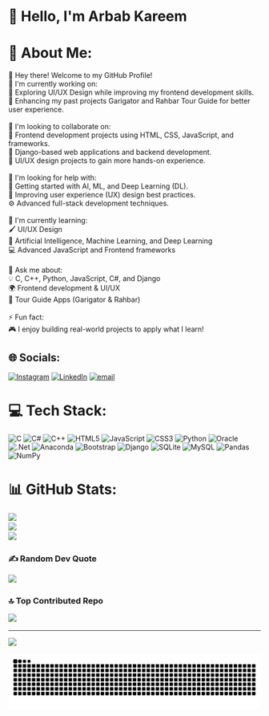 # 👋 Hello, I'm Arbab Kareem
# 💫 About Me:
👋 Hey there! Welcome to my GitHub Profile!<br>🎯 I'm currently working on:<br>🚀 Exploring UI/UX Design while improving my frontend development skills.<br>📱 Enhancing my past projects Garigator and Rahbar Tour Guide for better user experience.<br><br>🤝 I'm looking to collaborate on:<br>🔹 Frontend development projects using HTML, CSS, JavaScript, and frameworks.<br>🔹 Django-based web applications and backend development.<br>🔹 UI/UX design projects to gain more hands-on experience.<br><br>🤔 I'm looking for help with:<br>🧠 Getting started with AI, ML, and Deep Learning (DL).<br>🎨 Improving user experience (UX) design best practices.<br>⚙️ Advanced full-stack development techniques.<br><br>🌱 I'm currently learning:<br>🖌️ UI/UX Design<br>🤖 Artificial Intelligence, Machine Learning, and Deep Learning<br>💻 Advanced JavaScript and Frontend frameworks<br><br>💬 Ask me about:<br>💡 C, C++, Python, JavaScript, C#, and Django<br>🌍 Frontend development & UI/UX<br>🚀 Tour Guide Apps (Garigator & Rahbar)<br><br>⚡ Fun fact:<br>🎮 I enjoy building real-world projects to apply what I learn!


## 🌐 Socials:
[![Instagram](https://img.shields.io/badge/Instagram-%23E4405F.svg?logo=Instagram&logoColor=white)](https://instagram.com/arbab_kareem) [![LinkedIn](https://img.shields.io/badge/LinkedIn-%230077B5.svg?logo=linkedin&logoColor=white)](https://linkedin.com/in/www.linkedin.com/in/arbabkareem) [![email](https://img.shields.io/badge/Email-D14836?logo=gmail&logoColor=white)](mailto:kareemarbab00000@gmail.com) 

# 💻 Tech Stack:
![C](https://img.shields.io/badge/c-%2300599C.svg?style=for-the-badge&logo=c&logoColor=white) ![C#](https://img.shields.io/badge/c%23-%23239120.svg?style=for-the-badge&logo=csharp&logoColor=white) ![C++](https://img.shields.io/badge/c++-%2300599C.svg?style=for-the-badge&logo=c%2B%2B&logoColor=white) ![HTML5](https://img.shields.io/badge/html5-%23E34F26.svg?style=for-the-badge&logo=html5&logoColor=white) ![JavaScript](https://img.shields.io/badge/javascript-%23323330.svg?style=for-the-badge&logo=javascript&logoColor=%23F7DF1E) ![CSS3](https://img.shields.io/badge/css3-%231572B6.svg?style=for-the-badge&logo=css3&logoColor=white) ![Python](https://img.shields.io/badge/python-3670A0?style=for-the-badge&logo=python&logoColor=ffdd54) ![Oracle](https://img.shields.io/badge/Oracle-F80000?style=for-the-badge&logo=oracle&logoColor=white) ![.Net](https://img.shields.io/badge/.NET-5C2D91?style=for-the-badge&logo=.net&logoColor=white) ![Anaconda](https://img.shields.io/badge/Anaconda-%2344A833.svg?style=for-the-badge&logo=anaconda&logoColor=white) ![Bootstrap](https://img.shields.io/badge/bootstrap-%238511FA.svg?style=for-the-badge&logo=bootstrap&logoColor=white) ![Django](https://img.shields.io/badge/django-%23092E20.svg?style=for-the-badge&logo=django&logoColor=white) ![SQLite](https://img.shields.io/badge/sqlite-%2307405e.svg?style=for-the-badge&logo=sqlite&logoColor=white) ![MySQL](https://img.shields.io/badge/mysql-4479A1.svg?style=for-the-badge&logo=mysql&logoColor=white) ![Pandas](https://img.shields.io/badge/pandas-%23150458.svg?style=for-the-badge&logo=pandas&logoColor=white) ![NumPy](https://img.shields.io/badge/numpy-%23013243.svg?style=for-the-badge&logo=numpy&logoColor=white)
# 📊 GitHub Stats:
![](https://github-readme-stats.vercel.app/api?username=itsarbab0&theme=dark&hide_border=false&include_all_commits=true&count_private=true)<br/>
![](https://github-readme-streak-stats.herokuapp.com/?user=itsarbab0&theme=dark&hide_border=false)<br/>
![](https://github-readme-stats.vercel.app/api/top-langs/?username=itsarbab0&theme=dark&hide_border=false&include_all_commits=true&count_private=true&layout=compact)

### ✍️ Random Dev Quote
![](https://quotes-github-readme.vercel.app/api?type=horizontal&theme=radical)

### 🔝 Top Contributed Repo
![](https://github-contributor-stats.vercel.app/api?username=itsarbab0&limit=5&theme=dark&combine_all_yearly_contributions=true)

---
[![](https://visitcount.itsvg.in/api?id=itsarbab0&icon=0&color=0)](https://visitcount.itsvg.in)

<picture>
  <source media="(prefers-color-scheme: dark)" srcset="https://raw.githubusercontent.com/itsarbab0/itsarbab0/output/github-snake-dark.svg" />
  <source media="(prefers-color-scheme: light)" srcset="https://raw.githubusercontent.com/itsarbab0/itsarbab0/output/github-snake.svg" />
  <img alt="github-snake" src="https://raw.githubusercontent.com/itsarbab0/itsarbab0/output/github-snake.svg" />
</picture>